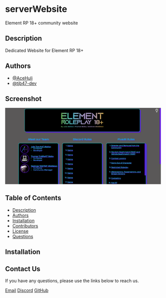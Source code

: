 # serverWebsite
Element RP 18+ community website

## Description

Dedicated Website for Element RP 18+

## Authors

- [@AceHuli](https://github.com/AceHuli)
- [@tjb47-dev](https://github.com/tjb47-dev)

## Screenshot

![Screenshot of Element RP 18+ Website](https://github.com/ElementalCodeFiveM/serverWebsite/blob/main/img/element_website.png?raw=true)

## Table of Contents

- [Description](#description)
- [Authors](#authors)
- [Installation](#installation)
- [Contributors](#contributing)
- [License](#license)
- [Questions](#questions)

## Installation





## Contact Us

If you have any questions, please use the links below to reach us.

[Email](mailto:state.elementrp@gmail.com)
[Discord](https://discord.gg/elementrp18)
[GitHub](https://github.com/ElementalCodeFiveM)
